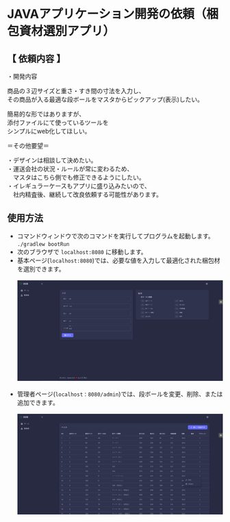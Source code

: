# JAVAアプリケーション開発の依頼（梱包資材選別アプリ）


## 【 依頼内容 】

・開発内容

商品の３辺サイズと重さ・すき間の寸法を入力し、<br />
その商品が入る最適な段ボールをマスタからピックアップ(表示)したい。<br />

簡易的な形ではありますが、<br />
添付ファイルにて使っているツールを<br />
シンプルにweb化してほしい。<br />

＝その他要望＝<br />

・デザインは相談して決めたい。<br />
・運送会社の状況・ルールが常に変わるため、<br />
　マスタはこちら側でも修正できるようにしたい。<br />
・イレギュラーケースもアプリに盛り込みたいので、<br />
　社内精査後、継続して改良依頼する可能性があります。


## 使用方法
- コマンドウィンドウで次のコマンドを実行してプログラムを起動します。<br />
`./gradlew bootRun`<br />
- 次のブラウザで `localhost:8080` に移動します。<br />
- 基本ページ(`localhost:8080`)では、必要な値を入力して最適化された梱包材を選別できます。<br/><br />
![ホーム](https://github.com/masayukipy/optimal-cardboard/blob/master/images/home.png)<br/><br />
- 管理者ページ(`localhost：8080/admin`)では、段ボールを変更、削除、または追加できます。<br/><br />
![管理者](https://github.com/masayukipy/optimal-cardboard/blob/master/images/admin.png)<br/>
